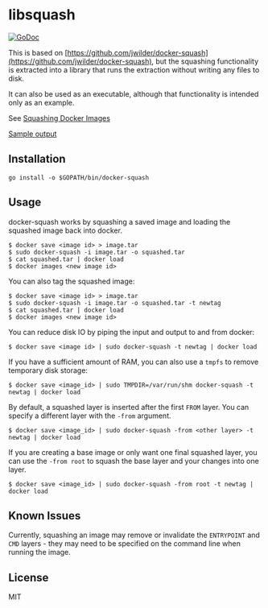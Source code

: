 libsquash
=========

[![GoDoc](https://godoc.org/github.com/rafecolton/libsquash?status.svg)](https://godoc.org/github.com/rafecolton/libsquash)

This is based on
[https://github.com/jwilder/docker-squash](https://github.com/jwilder/docker-squash),
but the squashing functionality is extracted into a library that runs
the extraction without writing any files to disk.

It can also be used as an executable, although that functionality is
intended only as an example.

See [Squashing Docker Images](http://jasonwilder.com/blog/2014/08/19/squashing-docker-images/)

[Sample output](_docs/sample-output.md)

## Installation

```
go install -o $GOPATH/bin/docker-squash
```

## Usage

docker-squash works by squashing a saved image and loading the squashed image back into docker.

```
$ docker save <image id> > image.tar
$ sudo docker-squash -i image.tar -o squashed.tar
$ cat squashed.tar | docker load
$ docker images <new image id>
```

You can also tag the squashed image:

```
$ docker save <image id> > image.tar
$ sudo docker-squash -i image.tar -o squashed.tar -t newtag
$ cat squashed.tar | docker load
$ docker images <new image id>
```

You can reduce disk IO by piping the input and output to and from docker:

```
$ docker save <image id> | sudo docker-squash -t newtag | docker load
```

If you have a sufficient amount of RAM, you can also use a `tmpfs` to remove temporary
disk storage:

```
$ docker save <image_id> | sudo TMPDIR=/var/run/shm docker-squash -t newtag | docker load
```

By default, a squashed layer is inserted after the first `FROM` layer.  You can specify a different
layer with the `-from` argument.
```
$ docker save <image_id> | sudo docker-squash -from <other layer> -t newtag | docker load
```
If you are creating a base image or only want one final squashed layer, you can use the
`-from root` to squash the base layer and your changes into one layer.

```
$ docker save <image_id> | sudo docker-squash -from root -t newtag | docker load
```

## Known Issues

Currently, squashing an image may remove or invalidate the `ENTRYPOINT` and `CMD`
layers - they may need to be specified on the command line when running
the image.

## License

MIT
